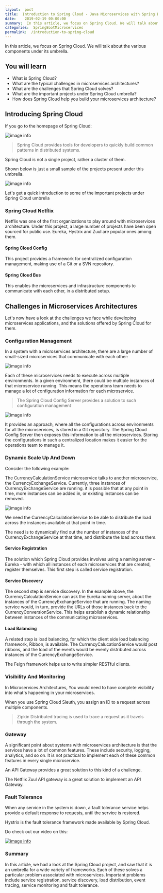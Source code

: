 ```yaml
---
layout:  post
title:  Introduction to Spring Cloud - Java Microservices with Spring Boot
date:    2019-02-19 00:00:00
summary:  In this article, we focus on Spring Cloud. We will talk about the various components under its umbrella. 
categories:  SpringBootMicroservices
permalink:  /introduction-to-spring-cloud
---
```


In this article, we focus on Spring Cloud. We will talk about the various components under its umbrella. 
 
## You will learn
- What is Spring Cloud?
- What are the typical challenges in microservices architectures?
- What are the challenges that Spring Cloud solves?
- What are the important projects under Spring Cloud umbrella?
- How does Spring Cloud help you build your microservices architecture?



## Introducing Spring Cloud

If you go to the homepage of Spring Cloud:

![image info](/images/Capture-063-02.png)

> Spring Cloud provides tools for developers to quickly build common patterns in distributed systems. 

Spring Cloud is not a single project, rather a cluster of them.

Shown below is just a small sample of the projects present under this umbrella. 

![image info](/images/Capture-063-03.png)

Let's get a quick introduction to some of the important projects under Spring Cloud umbrella 

### Spring Cloud Netflix

Netflix was one of the first organizations to play around with microservices architecture. Under this project, a large number of projects have been open sourced for public use. Eureka, Hystrix and Zuul are popular ones among them. 

#### Spring Cloud Config

This project provides a framework for centralized configuration management, making use of a Git or a SVN repository.

#### Spring Cloud Bus

This enables the microservices and infrastructure components to communicate with each other, in a distributed setup. 

## Challenges in Microservices Architectures

Let's now have a look at the challenges we face while developing microservices applications, and the solutions offered by Spring Cloud for them.

### Configuration Management

In a system with a microservices architecture, there are a large number of small-sized microservices that communicate with each other: 

![image info](/images/Capture-063-04.png)

Each of these microservices needs to execute across multiple environments. In a given environment, there could be multiple instances of that microservice running. This means the operations team needs to manage a lot of configuration information for each microservice. 

> The Spring Cloud Config Server provides a solution to such configuration management

![image info](/images/Capture-063-05.png)

It provides an approach, where all the configurations across environments for all the microservices, is stored in a Git repository. The Spring Cloud Config Server then exposes this information to all the microservices. Storing the configurations in such a centralized location makes it easier for the operations team to manage it.

### Dynamic Scale Up And Down

Consider the following example: 

The CurrencyCalculationService microservice talks to another microservice, the CurrencyExchangeService. Currently, three instances of CurrencyExchangeService are running. it is possible that at any point in time, more instances can be added in, or existing instances can be removed. 

![image info](/images/Capture-063-06.png)

We need the CurrencyCalculationService to be able to distribute the load across the instances available at that point in time. 

The need is to dynamically find out the number of instances of the CurrencyExchangeService at that time, and distribute the load across them.

#### Service Registration

The solution which Spring Cloud provides involves using a naming server - Eureka - with which all instances of each microservices that are created, register themselves. This first step is called service registration.

#### Service Discovery

The second step is service discovery. In the example above, the CurrencyCalculationService can ask the Eureka naming server, about the instances of the CurrencyExchangeService that are running. The naming service would, in turn, provide the URLs of those instances back to the CurrencyConversionService. This helps establish a dynamic relationship between instances of the communicating microservices. 

#### Load Balancing

A related step is load balancing, for which the client side load balancing framework, Ribbon, is available. The CurrencyCalucationService would post ribbons, and the load of the events would be evenly distributed across instances of the CurrencyExchangeService. 

The Feign framework helps us to write simpler RESTful clients. 

### Visibility And Monitoring

In Microservices Architectures, You would need to have complete visibility into what's happening in your microservices.

When you use Spring Cloud Sleuth, you assign an ID to a request across multiple components. 
> Zipkin Distributed tracing is used to trace a request as it travels through the system. 

### Gateway

A significant point about systems with microservices architecture is that the services have a lot of common features. These include security, logging, analytics, and so on. It is not practical to implement each of these common features in every single microservice. 

An API Gateway provides a great solution to this kind of a challenge. 

The Netflix Zuul API gateway is a great solution to implement an API Gateway.

### Fault Tolerance

When any service in the system is down, a fault tolerance service helps provide a default response to requests, until the service is restored. 

Hystrix is the fault tolerance framework made available by Spring Cloud. 

Do check out our video on this:

[![image info](/images/Capture-063-01.png)](https://www.youtube.com/watch?v=Lr96QgqylIU)

### Summary

In this article, we had a look at the Spring Cloud project, and saw that it is an umbrella for a wide variety of frameworks. Each of these solves a particular problem associated with microservices. Important problems include service registration, service discovery, load distribution, event tracing, service monitoring and fault tolerance. 

